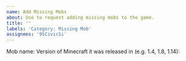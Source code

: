 ```yaml
---
name: Add Missing Mobs
about: Use to request adding missing mobs to the game.
title: ''
labels: 'Category: Missing Mob'
assignees: '95CivicSi'
---
```


<!-- Fill in these details. -->
Mob name: 
Version of Minecraft it was released in (e.g. 1.4, 1.8, 1.14): 

<!-- Optional: Other Details -->